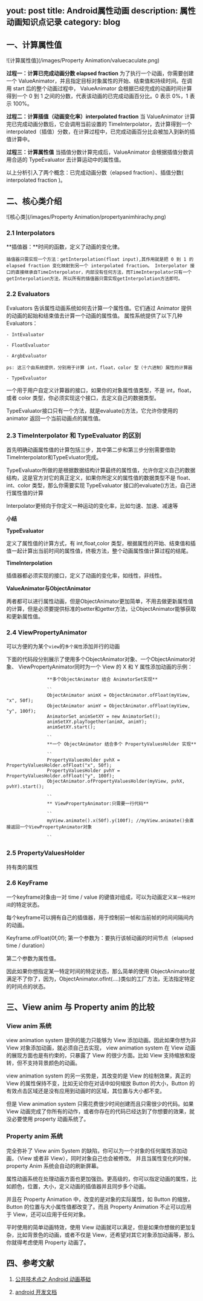 yout: post
title: Android属性动画
description: 属性动画知识点记录
category: blog
---

## 一、计算属性值


![计算属性值](/images/Property Animation/valuecaculate.png)

**过程一：计算已完成动画分数 elapsed fraction** 为了执行一个动画，你需要创建一个 ValueAnimator，并且指定目标对象属性的开始、结束值和持续时间。在调用 start 后的整个动画过程中， ValueAnimator 会根据已经完成的动画时间计算得到一个 0 到 1 之间的分数，代表该动画的已完成动画百分比。0 表示 0%，1 表示 100%。

**过程二：计算插值（动画变化率）interpolated fraction** 当 ValueAnimator 计算完已完成动画分数后，它会调用当前设置的 TimeInterpolator，去计算得到一个 interpolated（插值）分数，在计算过程中，已完成动画百分比会被加入到新的插值计算中。

**过程三：计算属性值** 当插值分数计算完成后，ValueAnimator 会根据插值分数调用合适的 TypeEvaluator 去计算运动中的属性值。

以上分析引入了两个概念：已完成动画分数（elapsed fraction）、插值分数( interpolated fraction )。


## 二、核心类介绍

![核心类](/images/Property Animation/propertyanimhirachy.png)


### 2.1 Interpolators

**插值器：**时间的函数，定义了动画的变化律。

    插值器只需实现一个方法：getInterpolation(float input),其作用就是把 0 到 1 的 elapsed fraction 变化映射到另一个 interpolated fraction。 Interpolator 接口的直接继承自TimeInterpolator，内部没有任何方法，而TimeInterpolator只有一个getInterpolation方法，所以所有的插值器只需实现getInterpolation方法即可。

### 2.2 Evaluators

Evaluators 告诉属性动画系统如何去计算一个属性值。它们通过 Animator 提供的动画的起始和结束值去计算一个动画的属性值。 属性系统提供了以下几种 Evaluators：

    - IntEvaluator

    - FloatEvaluator

    - ArgbEvaluator

    ps: 这三个由系统提供，分别用于计算 int，float，color 型（十六进制）属性的计算器

    - TypeEvaluator

一个用于用户自定义计算器的接口，如果你的对象属性值类型，不是 int，float，或者 color 类型，你必须实现这个接口，去定义自己的数据类型。

TypeEvaluator接口只有一个方法，就是evaluate()方法，它允许你使用的 animator 返回一个当前动画点的属性值。

### 2.3 TimeInterpolator 和 TypeEvaluator 的区别

首先明确动画属性值的计算包括三步，其中第二步和第三步分别需要借助TimeInterpolator和TypeEvluator完成。

TypeEvaluator所做的是根据数据结构计算最终的属性值，允许你定义自己的数据结构，这是官方对它的真正定义，如果你所定义的属性值的数据类型不是 float、int、color 类型，那么你需要实现 TypeEvaluator 接口的evaluate()方法，自己进行属性值的计算

Interpolator更倾向于你定义一种运动的变化率，比如匀速、加速、减速等

 **小结**

**TypeEvaluator**

定义了属性值的计算方式，有 int,float,color 类型，根据属性的开始、结束值和插值一起计算出当前时间的属性值，终极方法，整个动画属性值计算过程的结尾。

**TimeInterpolation**

 插值器都必须实现的接口，定义了动画的变化率，如线性，非线性。

**ValueAnimator与ObjectAnimator**

两者都可以进行属性动画，但是ObjectAnimator更加简单，不用去做更新属性值的计算，但是必须要提供标准的setter和getter方法，让ObjectAnimator能够获取和更新属性值。


### 2.4 ViewPropertyAnimator

可以方便的为某个`view`的`多个属性`添加并行的动画

下面的代码段分别展示了使用多个ObjectAnimator对象、一个ObjectAnimator对象、 ViewPropertyAnimator同时为一个 View 的 X 和 Y 属性添加动画的示例：

                   **多个ObjectAnimator 结合 AnimatorSet实现**

                   ``
                   ObjectAnimator animX = ObjectAnimator.ofFloat(myView, "x", 50f);
                   ObjectAnimator animY = ObjectAnimator.ofFloat(myView, "y", 100f);
                   AnimatorSet animSetXY = new AnimatorSet();
                   animSetXY.playTogether(animX, animY);
                   animSetXY.start();
                   
                   ``
                   **一个 ObjectAnimator 结合多个 PropertyValuesHolder 实现**
                   
                   ``
                   PropertyValuesHolder pvhX = PropertyValuesHolder.ofFloat("x", 50f); 
                   PropertyValuesHolder pvhY = PropertyValuesHolder.ofFloat("y", 100f); 
                   ObjectAnimator.ofPropertyValuesHolder(myView, pvhX, pvhY).start();
                   
                   ``
                   ** ViewPropertyAnimator:只需要一行代码**
                   
                   ``
                   myView.animate().x(50f).y(100f); //myView.animate()会直接返回一个ViewPropertyAnimator对象
                   
                   ``
                   
### 2.5 PropertyValuesHolder
                   
持有类的属性
                   
### 2.6 KeyFrame
                   
 一个keyframe对象由一对 time / value 的键值对组成，可以为动画定义`某一特定时间`的特定状态。

 每个keyframe可以拥有自己的插值器，用于控制前一帧和当前帧的时间间隔间内的动画。

Keyframe.ofFloat(0f,0f); 第一个参数为：要执行该帧动画的时间节点（elapsed time / duration）

第二个参数为属性值。

因此如果你想指定某一特定时间的特定状态，那么简单的使用 ObjectAnimator就满足不了你了，因为，ObjectAnimator.ofInt(....)类似的工厂方法，无法指定特定的时间点的状态。

## 三、View anim 与 Property anim 的比较

### View anim 系统

view animation system 提供的能力只能够为 View 添加动画。因此如果你想为非 View 对象添加动画，就必须自己去实现， view animation system 在 View 动画的展现方面也是有约束的，只暴露了 View 的很少方面。比如 View 支持缩放和旋转，但不支持背景颜色的动画。

view animation system 的另一劣势是，其改变的是 View 的绘制效果，真正的 View 的属性保持不变，比如无论你在对话中如何缩放 Button 的大小，Button 的有效点击区域还是没有应用到动画时的区域，其位置与大小都不变。

但是 View animation system 只需花费很少时间创建而且只需很少的代码。如果 View 动画完成了你所有的动作，或者你存在的代码已经达到了你想要的效果，就没必要使用 property 动画系统了。

### Property anim 系统

完全弥补了 View anim System 的缺陷，你可以为一个对象的任何属性添加动画，（View 或者非 View），同时对象自己也会被修改。 并且当属性变化的时候，property Anim 系统会自动的刷新屏幕。

属性动画系统在处理动画方面也更加强劲。更高级的，你可以指定动画的属性，比如颜色，位置，大小，定义动画的插值器并且同步多个动画。

并且在 Property Animation 中，改变的是对象的实际属性，如 Button 的缩放，Button 的位置与大小属性值都改变了。而且 Property Animation 不止可以应用于 View，还可以应用于任何对象。

平时使用的简单动画特效，使用 View 动画就可以满足，但是如果你想做的更加复杂，比如背景色的动画，或者不仅是 View，还希望对其它对象添加动画等，那么你就得考虑使用 Property 动画了。


## 四、参考文献

1. [公共技术点之 Android 动画基础](http://a.codekk.com/detail/Android/lightSky/%E5%85%AC%E5%85%B1%E6%8A%80%E6%9C%AF%E7%82%B9%E4%B9%8B%20Android%20%E5%8A%A8%E7%94%BB%E5%9F%BA%E7%A1%80)

2. [android 开发文档](http://developer.android.com/guide/topics/resources/animation-resource.html#val-animator-element)
